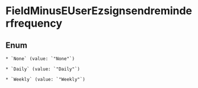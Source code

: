 
# FieldMinusEUserEzsignsendreminderfrequency

## Enum


    * `None` (value: `"None"`)

    * `Daily` (value: `"Daily"`)

    * `Weekly` (value: `"Weekly"`)



